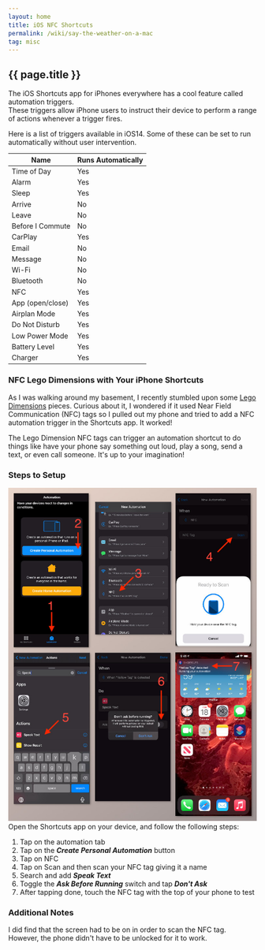 ```yaml
---
layout: home
title: iOS NFC Shortcuts
permalink: /wiki/say-the-weather-on-a-mac
tag: misc
---
```


## {{ page.title }}

The iOS Shortcuts app for iPhones everywhere has a cool feature called automation triggers.  
These triggers allow iPhone users to instruct their device to perform a range of actions 
whenever a trigger fires.  

Here is a list of triggers available in iOS14.  Some of these can be set to run automatically without user intervention.

| Name | Runs Automatically |
|------|------|
| Time of Day | Yes |
| Alarm | Yes |
| Sleep | Yes |
| Arrive | No |
| Leave | No |
| Before I Commute | No |
| CarPlay | Yes |
| Email | No |
| Message | No |
| Wi-Fi  | No |
| Bluetooth | No |
| NFC | Yes |
| App (open/close) | Yes |
| Airplan Mode | Yes |
| Do Not Disturb | Yes |
| Low Power Mode | Yes |
| Battery Level | Yes |
| Charger | Yes |

### NFC Lego Dimensions with Your iPhone Shortcuts
As I was walking around my basement, I recently stumbled upon some [Lego Dimensions](https://www.amazon.com/s?k=lego+dimensions&ref=nb_sb_noss_1) pieces.  Curious about it, I wondered if it used Near Field Communication (NFC) tags so I pulled out my phone and tried to add a NFC automation trigger in the Shortcuts app.  It worked!

The Lego Dimension NFC tags can trigger an automation shortcut to do things like have your phone say something out loud, play a song, send a text, or even call someone.  It's up to your imagination!

### Steps to Setup
![Sound Boarder](/assets/images/ios-nfc-shortcuts.jpg)
Open the Shortcuts app on your device, and follow the following steps:
 1. Tap on the automation tab
 1. Tap on the ***Create Personal Automation*** button
 1. Tap on NFC
 1. Tap on Scan and then scan your NFC tag giving it a name
 1. Search and add ***Speak Text***
 1. Toggle the ***Ask Before Running*** switch and tap ***Don't Ask***
 1. After tapping done, touch the NFC tag with the top of your phone to test

### Additional Notes
I did find that the screen had to be on in order to scan the NFC tag.  However, the phone didn't have to be unlocked for it to work.  
